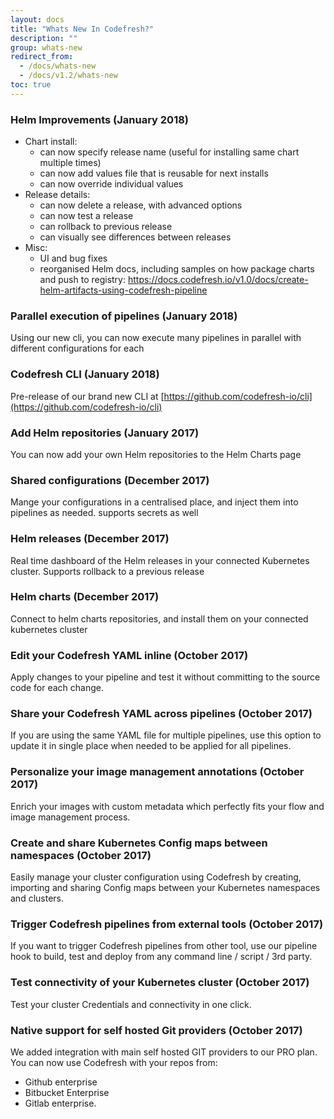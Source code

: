 ```yaml
---
layout: docs
title: "Whats New In Codefresh?"
description: ""
group: whats-new
redirect_from:
  - /docs/whats-new
  - /docs/v1.2/whats-new
toc: true
---
```

### Helm Improvements (January 2018)
- Chart install: 
  - can now specify release name (useful for installing same chart multiple times)
  - can now add values file that is reusable for next installs
  - can now override individual values
- Release details:
  - can now delete a release, with advanced options
  - can now test a release
  - can rollback to previous release
  - can visually see differences between releases
- Misc:
  - UI and bug fixes
  - reorganised Helm docs, including samples on how package charts and push to registry: https://docs.codefresh.io/v1.0/docs/create-helm-artifacts-using-codefresh-pipeline
  
### Parallel execution of pipelines (January 2018)
Using our new cli, you can now execute many pipelines in parallel with different configurations for each

### Codefresh CLI (January 2018)
Pre-release of our brand new CLI at [https://github.com/codefresh-io/cli](https://github.com/codefresh-io/cli) 

### Add Helm repositories (January 2017)
You can now add your own Helm repositories to the Helm Charts page

### Shared configurations (December 2017)
Mange your configurations in a centralised place, and inject them into pipelines as needed. supports secrets as well

### Helm releases (December 2017)
Real time dashboard of the Helm releases in your connected Kubernetes cluster. Supports rollback to a previous release

### Helm charts (December 2017)
Connect to helm charts repositories, and install them on your connected kubernetes cluster

### Edit your Codefresh YAML inline (October 2017)
Apply changes to your pipeline and test it without committing to the source code for each change.

### Share your Codefresh YAML across pipelines (October 2017)
If you are using the same YAML file for multiple pipelines, use this option to update it in single place when needed to be applied for all pipelines.

### Personalize your image management annotations (October 2017)
Enrich your images with custom metadata which perfectly fits your flow and image management process.

### Create and share Kubernetes Config maps between namespaces (October 2017)
Easily manage your cluster configuration using Codefresh by creating, importing and sharing Config maps between your Kubernetes namespaces and clusters.

### Trigger Codefresh pipelines from external tools (October 2017)
If you want to trigger Codefresh pipelines from other tool, use our pipeline hook to build, test and deploy from any command line / script / 3rd party.

### Test connectivity of your Kubernetes cluster (October 2017)
Test your cluster Credentials and connectivity in one click.

### Native support for self hosted Git providers (October 2017)
We added integration with main self hosted GIT providers to our PRO plan. You can now use Codefresh with your repos from:
* Github enterprise
* Bitbucket Enterprise
* Gitlab enterprise.
